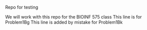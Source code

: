 Repo for testing

We will work with this repo for the BIOINF 575 class
This line is for Problem1Bg
This line is added by mistake for Problem1Bk
